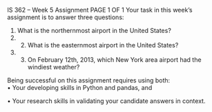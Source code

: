 IS 362 – Week 5 Assignment  PAGE 1 OF 1  Your task in this week’s assignment is to answer three questions: 
1. What is the northernmost airport in the United States? 
2. 2. What is the easternmost airport in the United States? 
3. 3. On February 12th, 2013, which New York area airport had the windiest weather? 
 
Being successful on this assignment requires using both:  
• Your developing skills in Python and pandas, and
 
• Your research skills in validating your candidate answers in context. 
